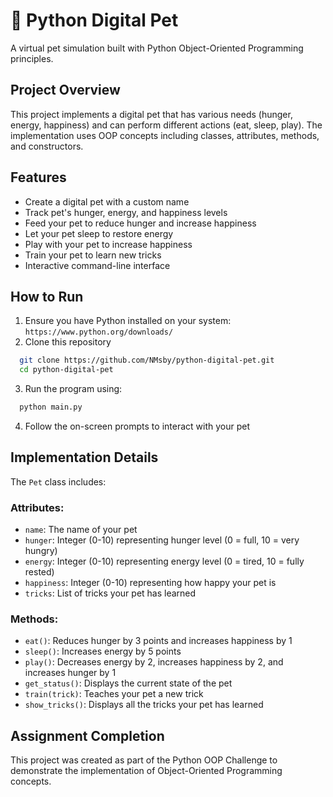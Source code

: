 # 🐶 Python Digital Pet

A virtual pet simulation built with Python Object-Oriented Programming principles.

## Project Overview
This project implements a digital pet that has various needs (hunger, energy, happiness) and can perform different actions (eat, sleep, play). The implementation uses OOP concepts including classes, attributes, methods, and constructors.

## Features
- Create a digital pet with a custom name
- Track pet's hunger, energy, and happiness levels
- Feed your pet to reduce hunger and increase happiness
- Let your pet sleep to restore energy
- Play with your pet to increase happiness
- Train your pet to learn new tricks
- Interactive command-line interface

## How to Run
1. Ensure you have Python installed on your system: `https://www.python.org/downloads/`
2. Clone this repository
```bash 
  git clone https://github.com/NMsby/python-digital-pet.git
  cd python-digital-pet
```
3. Run the program using:
```bash
  python main.py
```
4. Follow the on-screen prompts to interact with your pet

## Implementation Details

The `Pet` class includes:

### Attributes:
- `name`: The name of your pet
- `hunger`: Integer (0-10) representing hunger level (0 = full, 10 = very hungry)
- `energy`: Integer (0-10) representing energy level (0 = tired, 10 = fully rested)
- `happiness`: Integer (0-10) representing how happy your pet is
- `tricks`: List of tricks your pet has learned

### Methods:
- `eat()`: Reduces hunger by 3 points and increases happiness by 1
- `sleep()`: Increases energy by 5 points
- `play()`: Decreases energy by 2, increases happiness by 2, and increases hunger by 1
- `get_status()`: Displays the current state of the pet
- `train(trick)`: Teaches your pet a new trick
- `show_tricks()`: Displays all the tricks your pet has learned

## Assignment Completion
This project was created as part of the Python OOP Challenge to demonstrate the implementation of Object-Oriented Programming concepts.